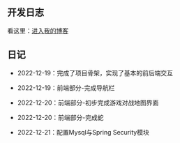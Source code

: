 ## 开发日志

看这里：[进入我的博客](http://adguy.top/categories/%E5%B7%A5%E7%A8%8B/Springboot/kob/)

## 日记

- 2022-12-19：完成了项目骨架，实现了基本的前后端交互

- 2022-12-19：前端部分-完成导航栏

- 2022-12-20：前端部分-初步完成游戏对战地图界面

- 2022-12-20：前端部分-完成蛇

- 2022-12-21：配置Mysql与Spring Security模块
